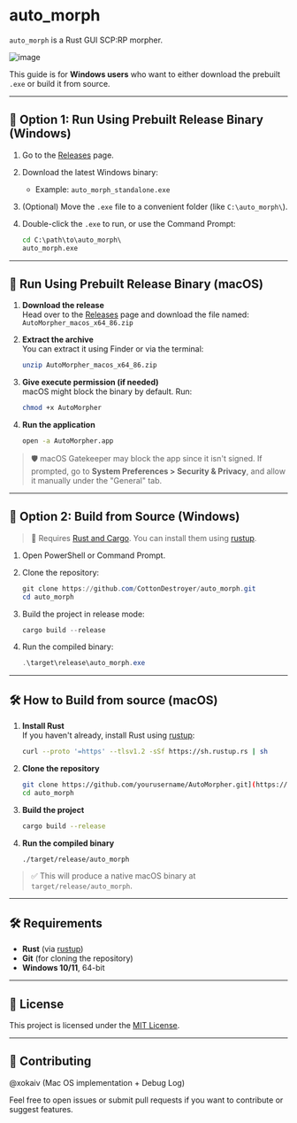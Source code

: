# auto_morph

`auto_morph` is a Rust GUI SCP:RP morpher.

![image](https://github.com/user-attachments/assets/1da06b32-8fe8-4175-a5fa-4a8986365dda)




This guide is for **Windows users** who want to either download the prebuilt `.exe` or build it from source.

---

## 🚀 Option 1: Run Using Prebuilt Release Binary (Windows)

1. Go to the [Releases](https://github.com/CottonDestroyer/auto_morph/releases) page.
2. Download the latest Windows binary:
   - Example: `auto_morph_standalone.exe`
3. (Optional) Move the `.exe` file to a convenient folder (like `C:\auto_morph\`).
4. Double-click the `.exe` to run, or use the Command Prompt:

   ```cmd
   cd C:\path\to\auto_morph\
   auto_morph.exe
   ```

---

## 🏃 Run Using Prebuilt Release Binary (macOS)

1. **Download the release**  
   Head over to the [Releases](../../releases) page and download the file named:  
   `AutoMorpher_macos_x64_86.zip`

2. **Extract the archive**  
   You can extract it using Finder or via the terminal:
   ```sh
   unzip AutoMorpher_macos_x64_86.zip
   ```

3. **Give execute permission (if needed)**  
   macOS might block the binary by default. Run:
   ```sh
   chmod +x AutoMorpher
   ```

4. **Run the application**
   ```sh
   open -a AutoMorpher.app
   ```

> 🛡️ macOS Gatekeeper may block the app since it isn't signed. If prompted, go to **System Preferences > Security & Privacy**, and allow it manually under the "General" tab.

---

## 🔧 Option 2: Build from Source (Windows)

> 📌 Requires [Rust and Cargo](https://www.rust-lang.org/tools/install). You can install them using [rustup](https://rustup.rs/).

1. Open PowerShell or Command Prompt.
2. Clone the repository:

   ```powershell
   git clone https://github.com/CottonDestroyer/auto_morph.git
   cd auto_morph
   ```

3. Build the project in release mode:

   ```powershell
   cargo build --release
   ```

4. Run the compiled binary:

   ```powershell
   .\target\release\auto_morph.exe
   ```

---

## 🛠️ How to Build from source (macOS)

1. **Install Rust**  
   If you haven't already, install Rust using [rustup](https://rustup.rs/):
   ```sh
   curl --proto '=https' --tlsv1.2 -sSf https://sh.rustup.rs | sh
   ```

2. **Clone the repository**
   ```sh
   git clone https://github.com/yourusername/AutoMorpher.git](https://github.com/CottonDestroyer/auto_morph.git
   cd auto_morph
   ```

3. **Build the project**
   ```sh
   cargo build --release
   ```

4. **Run the compiled binary**
   ```sh
   ./target/release/auto_morph
   ```

> ✅ This will produce a native macOS binary at `target/release/auto_morph`.

---

## 🛠 Requirements

- **Rust** (via [rustup](https://rustup.rs/))
- **Git** (for cloning the repository)
- **Windows 10/11**, 64-bit

---

## 📄 License

This project is licensed under the [MIT License](LICENSE).

---

## 🤝 Contributing
@xokaiv (Mac OS implementation + Debug Log)

Feel free to open issues or submit pull requests if you want to contribute or suggest features.
